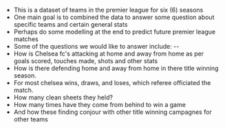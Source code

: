 - This is a dataset of teams in the premier league for six (6) seasons
- One main goal is to combined the data to answer some question about specific teams and certain general stats
- Perhaps do some modelling at the end to predict future premier league matches
- Some of the questions we would like to answer include:
--
- How is Chelsea fc's attacking at home and away from home as per goals scored, touches made, shots and other stats
- How is there defending home and away from home in there title winning season.
- For most chelsea wins, draws, and loses, which referee officiated the match.
- How many clean sheets they held?
- How many times have they come from behind to win a game
- And how these finding conjour with other title winning campagnes for other teams
